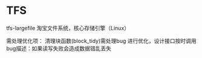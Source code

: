 # TFS
tfs-largefile     淘宝文件系统，核心存储引擎（Linux）

需处理优化项：
      清理块函数(block_tidy)需处理bug 进行优化，设计接口按时调用
          bug描述：如果读写失败会造成数据错乱丢失
